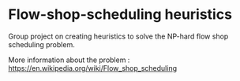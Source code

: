 # Flow-shop-scheduling heuristics

Group project on creating heuristics to solve the NP-hard flow shop scheduling problem.

More information about the problem : https://en.wikipedia.org/wiki/Flow_shop_scheduling

